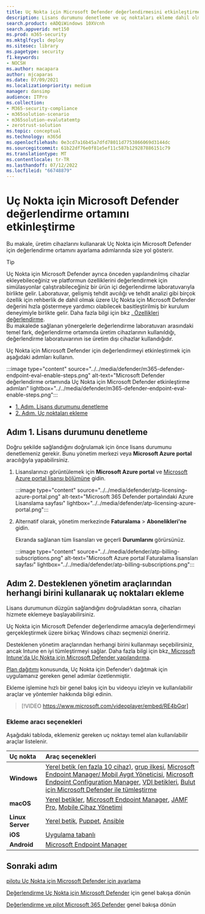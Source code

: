 ```yaml
---
title: Uç Nokta için Microsoft Defender değerlendirmesini etkinleştirme
description: Lisans durumunu denetleme ve uç noktaları ekleme dahil olmak üzere Microsoft 365 Defender deneme laboratuvarınızı veya pilot ortamınızı etkinleştirin
search.product: eADQiWindows 10XVcnh
search.appverid: met150
ms.prod: m365-security
ms.mktglfcycl: deploy
ms.sitesec: library
ms.pagetype: security
f1.keywords:
- NOCSH
ms.author: macapara
author: mjcaparas
ms.date: 07/09/2021
ms.localizationpriority: medium
manager: dansimp
audience: ITPro
ms.collection:
- M365-security-compliance
- m365solution-scenario
- m365solution-evalutatemtp
- zerotrust-solution
ms.topic: conceptual
ms.technology: m365d
ms.openlocfilehash: 0e3cd7a16b45a7dfd78011d7753866069d3144dc
ms.sourcegitcommit: 61b22df76e0f81e5ef11c587b129287886151c79
ms.translationtype: MT
ms.contentlocale: tr-TR
ms.lasthandoff: 07/12/2022
ms.locfileid: "66748879"
---
```

# <a name="enable-microsoft-defender-for-endpoint-evaluation-environment"></a>Uç Nokta için Microsoft Defender değerlendirme ortamını etkinleştirme


Bu makale, üretim cihazlarını kullanarak Uç Nokta için Microsoft Defender için değerlendirme ortamını ayarlama adımlarında size yol gösterir. 


> [!TIP]
> Uç Nokta için Microsoft Defender ayrıca önceden yapılandırılmış cihazlar ekleyebileceğiniz ve platformun özelliklerini değerlendirmek için simülasyonlar çalıştırabileceğiniz bir ürün içi değerlendirme laboratuvarıyla birlikte gelir. Laboratuvar, gelişmiş tehdit avcılığı ve tehdit analizi gibi birçok özellik için rehberlik de dahil olmak üzere Uç Nokta için Microsoft Defender değerini hızla göstermeye yardımcı olabilecek basitleştirilmiş bir kurulum deneyimiyle birlikte gelir. Daha fazla bilgi için bkz [. Özellikleri değerlendirme](../defender-endpoint/evaluation-lab.md). <br> Bu makalede sağlanan yönergelerle değerlendirme laboratuvarı arasındaki temel fark, değerlendirme ortamında üretim cihazlarının kullanıldığı, değerlendirme laboratuvarının ise üretim dışı cihazlar kullandığıdır. 

Uç Nokta için Microsoft Defender için değerlendirmeyi etkinleştirmek için aşağıdaki adımları kullanın.

:::image type="content" source="../../media/defender/m365-defender-endpoint-eval-enable-steps.png" alt-text="Microsoft Defender değerlendirme ortamında Uç Nokta için Microsoft Defender etkinleştirme adımları" lightbox="../../media/defender/m365-defender-endpoint-eval-enable-steps.png":::

- [1. Adım. Lisans durumunu denetleme](#step-1-check-license-state)
- [2. Adım. Uç noktaları ekleme](#step-2-onboard-endpoints-using-any-of-the-supported-management-tools)


## <a name="step-1-check-license-state"></a>Adım 1. Lisans durumunu denetleme

Doğru şekilde sağlandığını doğrulamak için önce lisans durumunu denetlemeniz gerekir. Bunu yönetim merkezi veya **Microsoft Azure portal** aracılığıyla yapabilirsiniz.


1. Lisanslarınızı görüntülemek için **Microsoft Azure portal** ve [Microsoft Azure portal lisansı bölümüne](https://portal.azure.com/#blade/Microsoft_AAD_IAM/LicensesMenuBlade/Products) gidin.

   :::image type="content" source="../../media/defender/atp-licensing-azure-portal.png" alt-text="Microsoft 365 Defender portalındaki Azure Lisanslama sayfası" lightbox="../../media/defender/atp-licensing-azure-portal.png":::

1. Alternatif olarak, yönetim merkezinde **Faturalama** > **Abonelikleri'ne** gidin.

    Ekranda sağlanan tüm lisansları ve geçerli **Durumlarını** görürsünüz.

    :::image type="content" source="../../media/defender/atp-billing-subscriptions.png" alt-text="Microsoft Azure portal Faturalama lisansları sayfası" lightbox="../../media/defender/atp-billing-subscriptions.png":::
    

## <a name="step-2-onboard-endpoints-using-any-of-the-supported-management-tools"></a>Adım 2. Desteklenen yönetim araçlarından herhangi birini kullanarak uç noktaları ekleme

Lisans durumunun düzgün sağlandığını doğruladıktan sonra, cihazları hizmete eklemeye başlayabilirsiniz. 

Uç Nokta için Microsoft Defender değerlendirme amacıyla değerlendirmeyi gerçekleştirmek üzere birkaç Windows cihazı seçmenizi öneririz.

Desteklenen yönetim araçlarından herhangi birini kullanmayı seçebilirsiniz, ancak Intune en iyi tümleştirmeyi sağlar. Daha fazla bilgi için bkz[. Microsoft Intune'da Uç Nokta için Microsoft Defender yapılandırma](/mem/intune/protect/advanced-threat-protection-configure#enable-microsoft-defender-for-endpoint-in-intune).

[Plan dağıtımı](../defender-endpoint/deployment-strategy.md) konusunda, Uç Nokta için Defender'ı dağıtmak için uygulamanız gereken genel adımlar özetlenmiştir.  

Ekleme işlemine hızlı bir genel bakış için bu videoyu izleyin ve kullanılabilir araçlar ve yöntemler hakkında bilgi edinin.

> [!VIDEO https://www.microsoft.com/videoplayer/embed/RE4bGqr]

### <a name="onboarding-tool-options"></a>Ekleme aracı seçenekleri

Aşağıdaki tabloda, eklemeniz gereken uç noktayı temel alan kullanılabilir araçlar listelenir.

Uç nokta | Araç seçenekleri
:---|:---
**Windows** | [Yerel betik (en fazla 10 cihaz)](../defender-endpoint/configure-endpoints-script.md), [grup ilkesi](../defender-endpoint/configure-endpoints-gp.md), [Microsoft Endpoint Manager/ Mobil Aygıt Yöneticisi](../defender-endpoint/configure-endpoints-mdm.md), [Microsoft Endpoint Configuration Manager](../defender-endpoint/configure-endpoints-sccm.md), [VDI betikleri](../defender-endpoint/configure-endpoints-vdi.md), [Bulut için Microsoft Defender ile tümleştirme](../defender-endpoint/configure-server-endpoints.md#integration-with-microsoft-defender-for-cloud)
**macOS** | [Yerel betikler](../defender-endpoint/mac-install-manually.md), [Microsoft Endpoint Manager](../defender-endpoint/mac-install-with-intune.md), [JAMF Pro](../defender-endpoint/mac-install-with-jamf.md), [Mobile Cihaz Yönetimi](../defender-endpoint/mac-install-with-other-mdm.md)
**Linux Server** | [Yerel betik](../defender-endpoint/linux-install-manually.md),  [Puppet](../defender-endpoint/linux-install-with-puppet.md),  [Ansible](../defender-endpoint/linux-install-with-ansible.md)
**iOS** | [Uygulama tabanlı](../defender-endpoint/ios-install.md)
**Android** | [Microsoft Endpoint Manager](../defender-endpoint/android-intune.md)



## <a name="next-step"></a>Sonraki adım
[pilotu Uç Nokta için Microsoft Defender için ayarlama](eval-defender-endpoint-pilot.md)
 
[Değerlendirme Uç Nokta için Microsoft Defender](eval-defender-endpoint-overview.md) için genel bakışa dönün

[Değerlendirme ve pilot Microsoft 365 Defender](eval-overview.md) genel bakışa dönün

